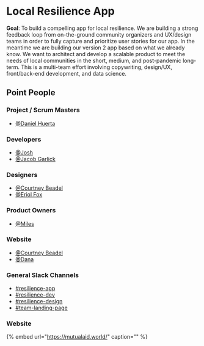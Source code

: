 # Local Resilience App

**Goal**: To build a compelling app for local resilience. We are building a strong feedback loop from on-the-ground community organizers and UX/design teams in order to fully capture and prioritize user stories for our app. In the meantime we are building our version 2 app based on what we already know. We want to architect and develop a scalable product to meet the needs of local communities in the short, medium, and post-pandemic long-term. This is a multi-team effort involving copywriting, design/UX, front/back-end development, and data science.

## **Point People**

### **Project / Scrum Masters**

* [@Daniel Huerta](https://mutualaidworld.slack.com)

### **Developers**

* [@Josh](https://mutualaidworld.slack.com)
* [@Jacob Garlick](https://mutualaidworld.slack.com)

### **Designers**

* [@Courtney Beadel](https://mutualaidworld.slack.com)
* [@Eriol Fox](https://mutualaidworld.slack.com)

### **Product Owners**

* [@Miles](https://mutualaidworld.slack.com/team/U0109L8SYH3) 

### **Website**

* [@Courtney Beadel](https://mutualaidworld.slack.com)
* [@Dana](https://mutualaidworld.slack.com)

### **General Slack Channels**

* [\#resilience-app](https://mutualaidworld.slack.com/archives/C010VC3EN2G)
* [\#resilience-dev](https://mutualaidworld.slack.com)
* [\#resilience-design](https://mutualaidworld.slack.com)
* [\#team-landing-page](https://mutualaidworld.slack.com)

### **Website**

{% embed url="https://mutualaid.world/" caption="" %}

